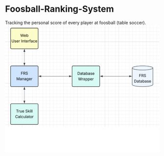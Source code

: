 # Foosball-Ranking-System
Tracking the personal score of every player at foosball (table soccer).
![FRS Architecture](./docs/images/FRS_Architecture.png)

